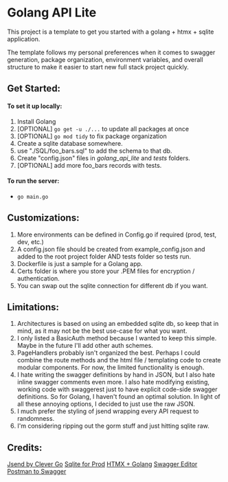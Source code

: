 # Golang API Lite

This project is a template to get you started with a golang + htmx + sqlite application.

The template follows my personal preferences when it comes to swagger generation, package organization, environment variables, and overall structure to make it easier to start new full stack project quickly.

## Get Started:

#### To set it up locally:

1. Install Golang
2. [OPTIONAL] `go get -u ./...` to update all packages at once
3. [OPTIONAL] `go mod tidy` to fix package organization
4. Create a sqlite database somewhere.
5. use "./SQL/foo_bars.sql" to add the schema to that db.
6. Create "config.json" files in _golang_api_lite_ and _tests_ folders.
7. [OPTIONAL] add more foo_bars records with tests.

#### To run the server:

- `go main.go`

## Customizations:

1. More environments can be defined in Config.go if required (prod, test, dev, etc.)
2. A config.json file should be created from example_config.json and added to the root project folder AND tests folder so tests run.
3. Dockerfile is just a sample for a Golang app.
4. Certs folder is where you store your .PEM files for encryption / authentication.
5. You can swap out the sqlite connection for different db if you want.

## Limitations:

1. Architectures is based on using an embedded sqlite db, so keep that in mind, as it may not be the best use-case for what you want.
2. I only listed a BasicAuth method because I wanted to keep this simple. Maybe in the future I'll add other auth schemes.
3. PageHandlers probably isn't organized the best. Perhaps I could combine the route methods and the html file / templating code to create modular components. For now, the limited functionality is enough.
4. I hate writing the swagger definitions by hand in JSON, but I also hate inline swagger comments even more. I also hate modifying existing, working code with swaggerest just to have explicit code-side swagger definitions. So for Golang, I haven't found an optimal solution. In light of all these annoying options, I decided to just use the raw JSON.
5. I much prefer the styling of jsend wrapping every API request to randomness.
6. I'm considering ripping out the gorm stuff and just hitting sqlite raw.

## Credits:

[Jsend by Clever Go](https://github.com/clevergo/jsend)
[Sqlite for Prod](https://www.youtube.com/watch?v=XcAYkriuQ1o)
[HTMX + Golang](https://www.youtube.com/watch?v=r-GSGH2RxJs)
[Swagger Editor](https://editor.swagger.io/)
[Postman to Swagger](https://metamug.com/util/postman-to-swagger/)
